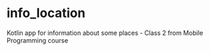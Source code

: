 # info_location
Kotlin app for information about some places - Class 2 from Mobile Programming course
